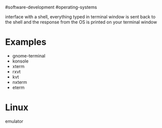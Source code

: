 
#software-development #operating-systems

interface with a shell, everything typed in terminal window is sent back to the shell and the response from the OS is printed on your terminal window

# Examples
- gnome-terminal
- konsole
- xterm
- rxvt
- kvt
- nxterm
- eterm

# Linux
emulator
